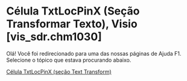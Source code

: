 
# Célula TxtLocPinX (Seção Transformar Texto), Visio [vis_sdr.chm1030]

Olá! Você foi redirecionado para uma das nossas páginas de Ajuda F1. Selecione o tópico que estava procurando abaixo.

[Célula TxtLocPinX (seção Text Transform)](http://msdn.microsoft.com/library/cbfc4e91-10d1-d50e-3e8a-f269f7123276%28Office.15%29.aspx)
